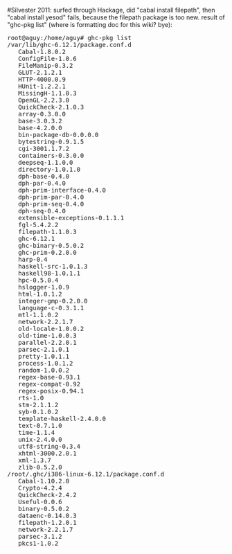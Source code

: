 #Silvester 2011:
surfed through Hackage, did "cabal install filepath", then "cabal install yesod" fails, because the filepath package is too new. result of "ghc-pkg list" (where is formatting doc for this wiki? bye):

<pre>
root@aguy:/home/aguy# ghc-pkg list
/var/lib/ghc-6.12.1/package.conf.d
   Cabal-1.8.0.2
   ConfigFile-1.0.6
   FileManip-0.3.2
   GLUT-2.1.2.1
   HTTP-4000.0.9
   HUnit-1.2.2.1
   MissingH-1.1.0.3
   OpenGL-2.2.3.0
   QuickCheck-2.1.0.3
   array-0.3.0.0
   base-3.0.3.2
   base-4.2.0.0
   bin-package-db-0.0.0.0
   bytestring-0.9.1.5
   cgi-3001.1.7.2
   containers-0.3.0.0
   deepseq-1.1.0.0
   directory-1.0.1.0
   dph-base-0.4.0
   dph-par-0.4.0
   dph-prim-interface-0.4.0
   dph-prim-par-0.4.0
   dph-prim-seq-0.4.0
   dph-seq-0.4.0
   extensible-exceptions-0.1.1.1
   fgl-5.4.2.2
   filepath-1.1.0.3
   ghc-6.12.1
   ghc-binary-0.5.0.2
   ghc-prim-0.2.0.0
   harp-0.4
   haskell-src-1.0.1.3
   haskell98-1.0.1.1
   hpc-0.5.0.4
   hslogger-1.0.9
   html-1.0.1.2
   integer-gmp-0.2.0.0
   language-c-0.3.1.1
   mtl-1.1.0.2
   network-2.2.1.7
   old-locale-1.0.0.2
   old-time-1.0.0.3
   parallel-2.2.0.1
   parsec-2.1.0.1
   pretty-1.0.1.1
   process-1.0.1.2
   random-1.0.0.2
   regex-base-0.93.1
   regex-compat-0.92
   regex-posix-0.94.1
   rts-1.0
   stm-2.1.1.2
   syb-0.1.0.2
   template-haskell-2.4.0.0
   text-0.7.1.0
   time-1.1.4
   unix-2.4.0.0
   utf8-string-0.3.4
   xhtml-3000.2.0.1
   xml-1.3.7
   zlib-0.5.2.0
/root/.ghc/i386-linux-6.12.1/package.conf.d
   Cabal-1.10.2.0
   Crypto-4.2.4
   QuickCheck-2.4.2
   Useful-0.0.6
   binary-0.5.0.2
   dataenc-0.14.0.3
   filepath-1.2.0.1
   network-2.2.1.7
   parsec-3.1.2
   pkcs1-1.0.2
</pre>
